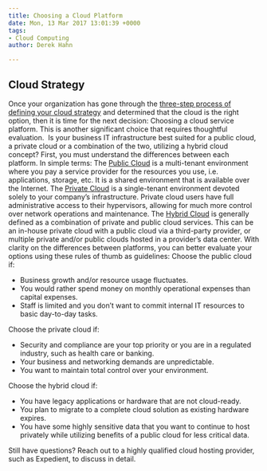 ```yaml
---
title: Choosing a Cloud Platform
date: Mon, 13 Mar 2017 13:01:39 +0000
tags:
- Cloud Computing
author: Derek Hahn

---
```

## Cloud Strategy

Once your organization has gone through the [three-step process of defining your cloud strategy](https://www.expedient.com/blog/the-importance-of-a-defined-cloud-strategy/) and determined that the cloud is the right option, then it is time for the next decision: Choosing a cloud service platform. This is another significant choice that requires thoughtful evaluation.  Is your business IT infrastructure best suited for a public cloud, a private cloud or a combination of the two, utilizing a hybrid cloud concept? First, you must understand the differences between each platform. In simple terms: The [Public Cloud](https://www.expedient.com/services/infrastructure-as-a-service/cloud/public-cloud-computing/) is a multi-tenant environment where you pay a service provider for the resources you use, i.e. applications, storage, etc. It is a shared environment that is available over the Internet. The [Private Cloud](https://www.expedient.com/services/infrastructure-as-a-service/cloud/private-cloud-computing/) is a single-tenant environment devoted solely to your company’s infrastructure. Private cloud users have full administrative access to their hypervisors, allowing for much more control over network operations and maintenance. The [Hybrid Cloud](https://www.expedient.com/services/infrastructure-as-a-service/cloud/hybrid-cloud-computing/) is generally defined as a combination of private and public cloud services. This can be an in-house private cloud with a public cloud via a third-party provider, or multiple private and/or public clouds hosted in a provider’s data center. With clarity on the differences between platforms, you can better evaluate your options using these rules of thumb as guidelines: Choose the public cloud if:

* Business growth and/or resource usage fluctuates.
* You would rather spend money on monthly operational expenses than capital expenses.
* Staff is limited and you don’t want to commit internal IT resources to basic day-to-day tasks.

Choose the private cloud if:

* Security and compliance are your top priority or you are in a regulated industry, such as health care or banking.
* Your business and networking demands are unpredictable.
* You want to maintain total control over your environment.

Choose the hybrid cloud if:

* You have legacy applications or hardware that are not cloud-ready.
* You plan to migrate to a complete cloud solution as existing hardware expires.
* You have some highly sensitive data that you want to continue to host privately while utilizing benefits of a public cloud for less critical data.

Still have questions? Reach out to a highly qualified cloud hosting provider, such as Expedient, to discuss in detail.